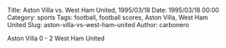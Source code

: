 Title: Aston Villa vs. West Ham United, 1995/03/18
Date: 1995/03/18 00:00
Category: sports
Tags: football, football scores, Aston Villa, West Ham United
Slug: aston-villa-vs-west-ham-united
Author: carbonero


Aston Villa 0 - 2 West Ham United
